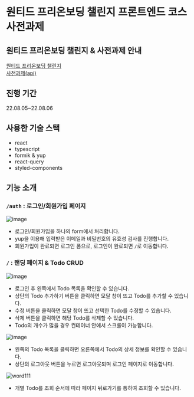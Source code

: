 # 원티드 프리온보딩 챌린지 프론트엔드 코스 사전과제

## 원티드 프리온보딩 챌린지 & 사전과제 안내
[원티드 프리온보딩 챌린지](https://www.wanted.co.kr/events/pre_challenge_fe_1)  
[사전과제(api)](https://github.com/starkoora/wanted-pre-onboarding-challenge-fe-1-api)

## 진행 기간
22.08.05~22.08.06

## 사용한 기술 스택
- react
- typescript
- formik & yup
- react-query
- styled-components

## 기능 소개
### `/auth` : 로그인/회원가입 페이지
![image](https://user-images.githubusercontent.com/28249915/183247779-62277727-1bfd-42ed-928b-02dcbde2109a.png)

- 로그인/회원가입을 하나의 form에서 처리합니다.
- yup을 이용해 입력받은 이메일과 비밀번호의 유효성 검사를 진행합니다.
- 회원가입이 완료되면 로그인 폼으로, 로그인이 완료되면 `/`로 이동합니다.

### `/` : 랜딩 페이지 & Todo CRUD

![image](https://user-images.githubusercontent.com/28249915/183247867-85e0cf8c-48b2-458f-99bd-20331268e014.png)

- 로그인 후 왼쪽에서 Todo 목록을 확인할 수 있습니다.
- 상단의 Todo 추가하기 버튼을 클릭하면 모달 창이 뜨고 Todo를 추가할 수 있습니다.
- 수정 버튼을 클릭하면 모달 창이 뜨고 선택한 Todo를 수정할 수 있습니다.
- 삭제 버튼을 클릭하면 해당 Todo를 삭제할 수 있습니다.
- Todo의 개수가 많을 경우 컨테이너 안에서 스크롤이 가능합니다.

![image](https://user-images.githubusercontent.com/28249915/183247930-de8f41d8-ea86-44c9-bfb5-7135f55f57e6.png)

- 왼쪽의 Todo 목록을 클릭하면 오른쪽에서 Todo의 상세 정보를 확인할 수 있습니다.
- 상단의 로그아웃 버튼을 누르면 로그아웃되며 로그인 페이지로 이동합니다.

![word111](https://user-images.githubusercontent.com/28249915/183248018-e8aaf589-5b30-4dd4-865e-81e16d2742c0.gif)

- 개별 Todo를 조회 순서에 따라 페이지 뒤로가기를 통하여 조회할 수 있습니다.
